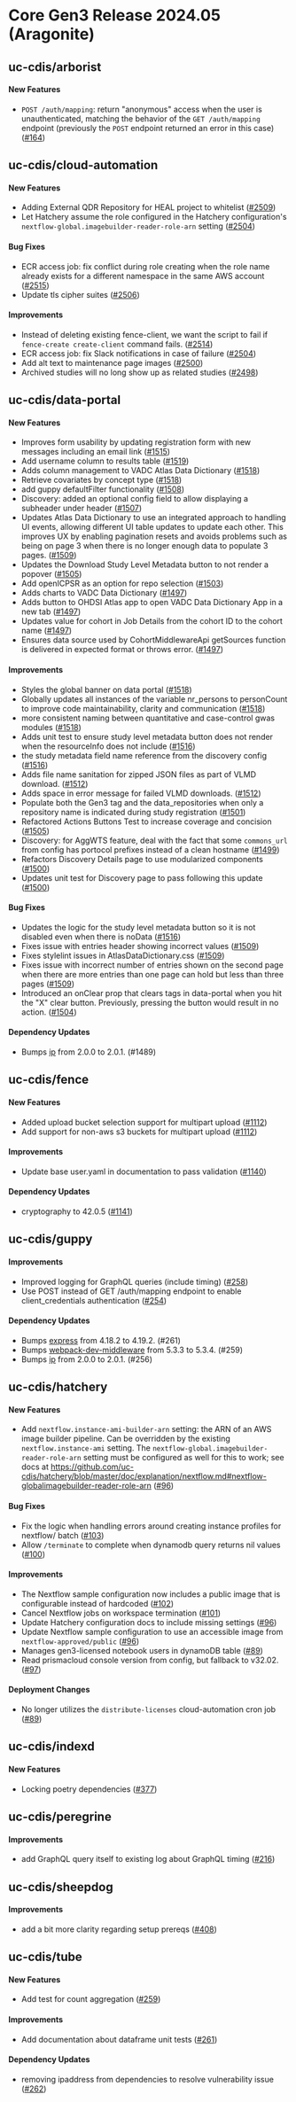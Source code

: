 # Core Gen3 Release 2024.05 (Aragonite)
## uc-cdis/arborist

#### New Features
  - `POST /auth/mapping`: return "anonymous" access when the user is 
    unauthenticated, matching the behavior of the `GET /auth/mapping` endpoint 
    (previously the `POST` endpoint returned an error in this case) ([#164](https://github.com/uc-cdis/arborist/pull/164)) 

## uc-cdis/cloud-automation

#### New Features
  - Adding External QDR Repository for HEAL project to whitelist ([#2509](https://github.com/uc-cdis/cloud-automation/pull/2509)) 
  - Let Hatchery assume the role configured in the Hatchery configuration's 
    `nextflow-global.imagebuilder-reader-role-arn` setting ([#2504](https://github.com/uc-cdis/cloud-automation/pull/2504)) 

#### Bug Fixes
  - ECR access job: fix conflict during role creating when the role name 
    already exists for a different namespace in the same AWS account ([#2515](https://github.com/uc-cdis/cloud-automation/pull/2515)) 
  - Update tls cipher suites ([#2506](https://github.com/uc-cdis/cloud-automation/pull/2506)) 

#### Improvements
  - Instead of deleting existing fence-client, we want the script to fail if 
    `fence-create create-client` command fails. ([#2514](https://github.com/uc-cdis/cloud-automation/pull/2514)) 
  - ECR access job: fix Slack notifications in case of failure ([#2504](https://github.com/uc-cdis/cloud-automation/pull/2504)) 
  - Add alt text to maintenance page images ([#2500](https://github.com/uc-cdis/cloud-automation/pull/2500)) 
  - Archived studies will no long show up as related studies ([#2498](https://github.com/uc-cdis/cloud-automation/pull/2498)) 

## uc-cdis/data-portal

#### New Features
  - Improves form usability by updating registration form with new messages 
    including an email link ([#1515](https://github.com/uc-cdis/data-portal/pull/1515)) 
  - Add username column to results table ([#1519](https://github.com/uc-cdis/data-portal/pull/1519)) 
  - Adds column management to VADC Atlas Data Dictionary ([#1518](https://github.com/uc-cdis/data-portal/pull/1518)) 
  - Retrieve covariates by concept type ([#1518](https://github.com/uc-cdis/data-portal/pull/1518)) 
  - add guppy defaultFilter functionality ([#1508](https://github.com/uc-cdis/data-portal/pull/1508)) 
  - Discovery: added an optional config field to allow displaying a subheader 
    under header ([#1507](https://github.com/uc-cdis/data-portal/pull/1507))
  - Updates Atlas Data Dictionary to use an integrated approach to handling UI 
    events, allowing different UI table updates to update each other. This 
    improves UX by enabling pagination resets and avoids problems such as being 
    on page 3 when there is no longer enough data to populate 3 pages. ([#1509](https://github.com/uc-cdis/data-portal/pull/1509)) 
  - Updates the Download Study Level Metadata button to not render a popover 
    ([#1505](https://github.com/uc-cdis/data-portal/pull/1505))
  - Add openICPSR as an option for repo selection ([#1503](https://github.com/uc-cdis/data-portal/pull/1503)) 
  - Adds charts to VADC Data Dictionary ([#1497](https://github.com/uc-cdis/data-portal/pull/1497)) 
  - Adds button to OHDSI Atlas app to open VADC Data Dictionary App in a new 
    tab ([#1497](https://github.com/uc-cdis/data-portal/pull/1497))
  - Updates value for cohort in Job Details from the cohort ID to the cohort 
    name ([#1497](https://github.com/uc-cdis/data-portal/pull/1497))
  - Ensures data source used by CohortMiddlewareApi getSources function is 
    delivered in expected format or throws error. ([#1497](https://github.com/uc-cdis/data-portal/pull/1497)) 

#### Improvements
  - Styles the global banner on data portal ([#1518](https://github.com/uc-cdis/data-portal/pull/1518)) 
  - Globally updates all instances of the variable nr_persons to personCount to 
    improve code maintainability, clarity and communication ([#1518](https://github.com/uc-cdis/data-portal/pull/1518)) 
  - more consistent naming between quantitative and case-control gwas modules 
    ([#1518](https://github.com/uc-cdis/data-portal/pull/1518))
  - Adds unit test to ensure study level metadata button does not render when 
    the resourceInfo does not include ([#1516](https://github.com/uc-cdis/data-portal/pull/1516)) 
  - the study metadata field name reference from the discovery config ([#1516](https://github.com/uc-cdis/data-portal/pull/1516)) 
  - Adds file name sanitation for zipped JSON files as part of VLMD download. 
    ([#1512](https://github.com/uc-cdis/data-portal/pull/1512))
  - Adds space in error message for failed VLMD downloads. ([#1512](https://github.com/uc-cdis/data-portal/pull/1512)) 
  - Populate both the Gen3 tag and the data_repositories when only a repository 
    name is indicated during study registration ([#1501](https://github.com/uc-cdis/data-portal/pull/1501)) 
  - Refactored Actions Buttons Test to increase coverage and concision ([#1505](https://github.com/uc-cdis/data-portal/pull/1505)) 
  - Discovery: for AggWTS feature, deal with the fact that some `commons_url` 
    from config has portocol prefixes instead of a clean hostname ([#1499](https://github.com/uc-cdis/data-portal/pull/1499)) 
  - Refactors Discovery Details page to use modularized components ([#1500](https://github.com/uc-cdis/data-portal/pull/1500)) 
  - Updates unit test for Discovery page to pass following this update ([#1500](https://github.com/uc-cdis/data-portal/pull/1500)) 

#### Bug Fixes
  - Updates the logic for the study level metadata button so it is not disabled 
    even when there is noData ([#1516](https://github.com/uc-cdis/data-portal/pull/1516)) 
  - Fixes issue with entries header showing incorrect values ([#1509](https://github.com/uc-cdis/data-portal/pull/1509)) 
  - Fixes stylelint issues in AtlasDataDictionary.css ([#1509](https://github.com/uc-cdis/data-portal/pull/1509)) 
  - Fixes issue with incorrect number of entries shown on the second page when 
    there are more entries than one page can hold but less than three pages 
    ([#1509](https://github.com/uc-cdis/data-portal/pull/1509))
  - Introduced an onClear prop that clears tags in data-portal when you hit the 
    "X" clear button. Previously, pressing the button would result in no 
    action. ([#1504](https://github.com/uc-cdis/data-portal/pull/1504))

#### Dependency Updates
  - Bumps [ip](https://github.com/indutny/node-ip) from 2.0.0 to 2.0.1. (#1489)

## uc-cdis/fence

#### New Features
  - Added upload bucket selection support for multipart upload ([#1112](https://github.com/uc-cdis/fence/pull/1112)) 
  - Add support for non-aws s3 buckets for multipart upload ([#1112](https://github.com/uc-cdis/fence/pull/1112)) 

#### Improvements
  - Update base user.yaml in documentation to pass validation ([#1140](https://github.com/uc-cdis/fence/pull/1140)) 

#### Dependency Updates
  - cryptography to 42.0.5 ([#1141](https://github.com/uc-cdis/fence/pull/1141))

## uc-cdis/guppy

#### Improvements
  - Improved logging for GraphQL queries (include timing) ([#258](https://github.com/uc-cdis/guppy/pull/258)) 
  - Use POST instead of GET /auth/mapping endpoint to enable client_credentials 
    authentication ([#254](https://github.com/uc-cdis/guppy/pull/254))

#### Dependency Updates
  - Bumps [express](https://github.com/expressjs/express) from 4.18.2 to 
    4.19.2. (#261)
  - Bumps 
    [webpack-dev-middleware](https://github.com/webpack/webpack-dev-middleware) 
    from 5.3.3 to 5.3.4. (#259)
  - Bumps [ip](https://github.com/indutny/node-ip) from 2.0.0 to 2.0.1. (#256)

## uc-cdis/hatchery

#### New Features
  - Add `nextflow.instance-ami-builder-arn` setting: the ARN of an AWS image 
    builder pipeline. Can be overridden by the existing `nextflow.instance-ami` 
    setting. The `nextflow-global.imagebuilder-reader-role-arn` setting must be 
    configured as well for this to work; see docs at 
    https://github.com/uc-cdis/hatchery/blob/master/doc/explanation/nextflow.md#nextflow-globalimagebuilder-reader-role-arn
    ([#96](https://github.com/uc-cdis/hatchery/pull/96))

#### Bug Fixes
  - Fix the logic when handling errors around creating instance profiles for 
    nextflow/ batch ([#103](https://github.com/uc-cdis/hatchery/pull/103))
  - Allow `/terminate` to complete when dynamodb query returns nil values 
    ([#100](https://github.com/uc-cdis/hatchery/pull/100))

#### Improvements
  - The Nextflow sample configuration now includes a public image that is 
    configurable instead of hardcoded ([#102](https://github.com/uc-cdis/hatchery/pull/102)) 
  - Cancel Nextflow jobs on workspace termination ([#101](https://github.com/uc-cdis/hatchery/pull/101)) 
  - Update Hatchery configuration docs to include missing settings ([#96](https://github.com/uc-cdis/hatchery/pull/96)) 
  - Update Nextflow sample configuration to use an accessible image from 
    `nextflow-approved/public` ([#96](https://github.com/uc-cdis/hatchery/pull/96)) 
  - Manages gen3-licensed notebook users in dynamoDB table ([#89](https://github.com/uc-cdis/hatchery/pull/89)) 
  - Read prismacloud console version from config, but fallback to v32.02. ([#97](https://github.com/uc-cdis/hatchery/pull/97)) 

#### Deployment Changes
  - No longer utilizes the `distribute-licenses` cloud-automation cron job 
    ([#89](https://github.com/uc-cdis/hatchery/pull/89))

## uc-cdis/indexd

#### New Features
  - Locking poetry dependencies ([#377](https://github.com/uc-cdis/indexd/pull/377)) 

## uc-cdis/peregrine

#### Improvements
  - add GraphQL query itself to existing log about GraphQL timing ([#216](https://github.com/uc-cdis/peregrine/pull/216)) 

## uc-cdis/sheepdog

#### Improvements
  - add a bit more clarity regarding setup prereqs ([#408](https://github.com/uc-cdis/sheepdog/pull/408)) 

## uc-cdis/tube

#### New Features
  - Add test for count aggregation ([#259](https://github.com/uc-cdis/tube/pull/259)) 

#### Improvements
  - Add documentation about dataframe unit tests ([#261](https://github.com/uc-cdis/tube/pull/261)) 

#### Dependency Updates
  - removing ipaddress from dependencies to resolve vulnerability issue ([#262](https://github.com/uc-cdis/tube/pull/262)) 

